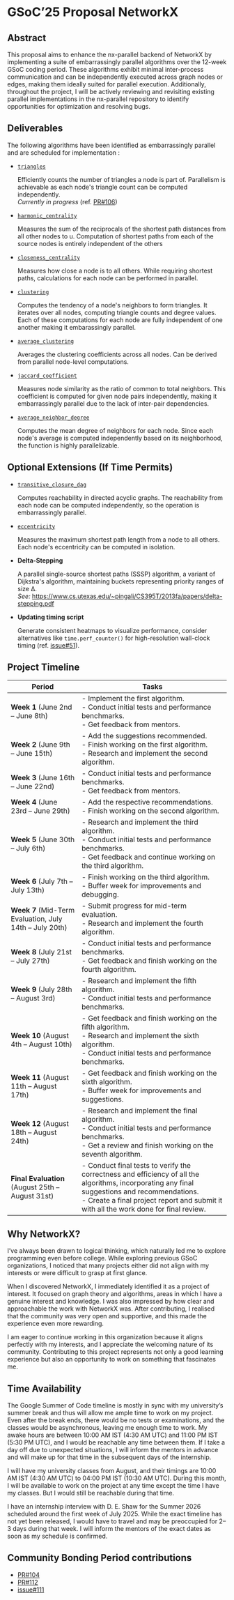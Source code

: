# GSoC’25 Proposal NetworkX

## Abstract

This proposal aims to enhance the nx-parallel backend of NetworkX by implementing a suite of embarrassingly parallel algorithms over the 12-week GSoC coding period. These algorithms exhibit minimal inter-process communication and can be independently executed across graph nodes or edges, making them ideally suited for parallel execution. Additionally, throughout the project, I will be actively reviewing and revisiting existing parallel implementations in the nx-parallel repository to identify opportunities for optimization and resolving bugs.

## Deliverables

The following algorithms have been identified as embarrassingly parallel and are scheduled for implementation :

- [`triangles`](https://networkx.org/documentation/stable/reference/algorithms/generated/networkx.algorithms.cluster.triangles.html)
  
  Efficiently counts the number of triangles a node is part of. Parallelism is achievable as each node's triangle count can be computed independently. </br>
  *Currently in progress* (ref. [PR#106](https://github.com/networkx/nx-parallel/pull/106))

- [`harmonic_centrality`](https://networkx.org/documentation/stable/reference/algorithms/generated/networkx.algorithms.centrality.harmonic_centrality.html)

  Measures the sum of the reciprocals of the shortest path distances from all other nodes to u. Computation of shortest paths from each of the source nodes is entirely independent of the others

- [`closeness_centrality`](https://networkx.org/documentation/stable/reference/algorithms/generated/networkx.algorithms.centrality.closeness_centrality.html)

  Measures how close a node is to all others. While requiring shortest paths, calculations for each node can be performed in parallel.

- [`clustering`](https://networkx.org/documentation/stable/reference/algorithms/generated/networkx.algorithms.cluster.clustering.html#networkx.algorithms.cluster.clustering)

  Computes the tendency of a node's neighbors to form triangles. It iterates over all nodes, computing triangle counts and degree values. Each of these computations for each node are fully independent of one another making it embarassingly parallel.

- [`average_clustering`](https://networkx.org/documentation/stable/reference/algorithms/generated/networkx.algorithms.cluster.average_clustering.html)

  Averages the clustering coefficients across all nodes. Can be derived from parallel node-level computations.

- [`jaccard_coefficient`](https://networkx.org/documentation/stable/reference/algorithms/generated/networkx.algorithms.link_prediction.jaccard_coefficient.html)

  Measures node similarity as the ratio of common to total neighbors. This coefficient is computed for given node pairs independently, making it embarrassingly parallel due to the lack of inter-pair dependencies.

- [`average_neighbor_degree`](https://networkx.org/documentation/stable/reference/algorithms/generated/networkx.algorithms.link_prediction.jaccard_coefficient.html) 

  Computes the mean degree of neighbors for each node. Since each node's average is computed independently based on its neighborhood,
  the function is highly parallelizable. 

## Optional Extensions (If Time Permits)

- [`transitive_closure_dag`](https://networkx.org/documentation/stable/reference/algorithms/generated/networkx.algorithms.dag.transitive_closure_dag.html)

  Computes reachability in directed acyclic graphs. The reachability from each node can be computed independently, so the operation is embarrassingly parallel.

- [`eccentricity`](https://networkx.org/documentation/stable/reference/algorithms/generated/networkx.algorithms.distance_measures.eccentricity.html)

  Measures the maximum shortest path length from a node to all others. Each node's eccentricity can be computed in isolation.

- **Delta-Stepping**

  A parallel single-source shortest paths (SSSP) algorithm, a variant of Dijkstra's algorithm, maintaining buckets representing priority ranges of size Δ. </br>
  *See:* https://www.cs.utexas.edu/~pingali/CS395T/2013fa/papers/delta-stepping.pdf

- **Updating timing script**

  Generate consistent heatmaps to visualize performance, consider alternatives like `time.perf_counter()` for high-resolution wall-clock timing (ref. [issue#51](https://github.com/networkx/nx-parallel/issues/51)).

## Project Timeline

| **Period**                              | **Tasks** |
|-----------------------------------------|-----------|
| **Week 1** (June 2nd – June 8th)        | - Implement the first algorithm. <br> - Conduct initial tests and performance benchmarks. <br> - Get feedback from mentors. |
| **Week 2** (June 9th – June 15th)       | - Add the suggestions recommended. <br> - Finish working on the first algorithm. <br> - Research and implement the second algorithm. |
| **Week 3** (June 16th – June 22nd)      | - Conduct initial tests and performance benchmarks. <br> - Get feedback from mentors. |
| **Week 4** (June 23rd – June 29th)      | - Add the respective recommendations. <br> - Finish working on the second algorithm. |
| **Week 5** (June 30th – July 6th)       | - Research and implement the third algorithm. <br> - Conduct initial tests and performance benchmarks. <br> - Get feedback and continue working on the third algorithm. |
| **Week 6** (July 7th – July 13th)       | - Finish working on the third algorithm. <br> - Buffer week for improvements and debugging. |
| **Week 7** (Mid-Term Evaluation, July 14th – July 20th) | - Submit progress for mid-term evaluation. <br> - Research and implement the fourth algorithm. |
| **Week 8** (July 21st – July 27th)      | - Conduct initial tests and performance benchmarks. <br> - Get feedback and finish working on the fourth algorithm. |
| **Week 9** (July 28th – August 3rd)     | - Research and implement the fifth algorithm. <br> - Conduct initial tests and performance benchmarks. |
| **Week 10** (August 4th – August 10th)  | - Get feedback and finish working on the fifth algorithm. <br> - Research and implement the sixth algorithm. <br> - Conduct initial tests and performance benchmarks. |
| **Week 11** (August 11th – August 17th) | - Get feedback and finish working on the sixth algorithm. <br> - Buffer week for improvements and suggestions. |
| **Week 12** (August 18th – August 24th) | - Research and implement the final algorithm. <br> - Conduct initial tests and performance benchmarks. <br> - Get a review and finish working on the seventh algorithm. |
| **Final Evaluation** (August 25th – August 31st) | - Conduct final tests to verify the correctness and efficiency of all the algorithms, incorporating any final suggestions and recommendations. <br> - Create a final project report and submit it with all the work done for final review. |

## Why NetworkX?

I’ve always been drawn to logical thinking, which naturally led me to explore programming even before college. While exploring previous GSoC organizations, I noticed that many projects either did not align with my interests or were difficult to
grasp at first glance.

When I discovered NetworkX, I immediately identified it as a project of interest. It focused on graph theory and algorithms, areas in which I have a genuine interest and knowledge. I was also impressed by how clear and approachable the work with NetworkX was. After contributing, I realised that the community was very open and supportive, and this made the experience even more rewarding.

I am eager to continue working in this organization because it aligns perfectly with my interests, and I appreciate the welcoming nature of its community. Contributing to this project represents not only a good learning experience but also an opportunity to work on something that fascinates me.

## Time Availability

The Google Summer of Code timeline is mostly in sync with my university’s summer break and thus will allow me ample time to work on my project. Even after the break ends, there would be no tests or examinations, and the classes would be asynchronous, leaving me enough time to work. My awake hours are between 10:00 AM IST (4:30 AM UTC) and 11:00 PM IST (5:30 PM UTC), and I would be reachable any time between them. If I take a day off due to unexpected situations, I will inform the mentors in advance and will make up for that time in the subsequent days of the internship.

I will have my university classes from August, and their timings are 10:00 AM IST (4:30 AM UTC) to 04:00 PM IST (10:30 AM UTC). During this month, I will be available to work on the project at any time except the time I have my classes. But I would
still be reachable during that time.

I have an internship interview with D. E. Shaw for the Summer 2026 scheduled around the first week of July 2025. While the exact timeline has not yet been released, I would have to travel and may be preoccupied for 2–3 days during that week. I will inform the mentors of the exact dates as soon as my schedule is confirmed.

## Community Bonding Period contributions

- [PR#104](https://github.com/networkx/nx-parallel/pull/104)
- [PR#112](https://github.com/networkx/nx-parallel/pull/112)
- [issue#111](https://github.com/networkx/nx-parallel/issues/111)
